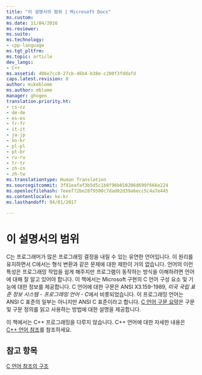 ```yaml
---
title: "이 설명서의 범위 | Microsoft Docs"
ms.custom: 
ms.date: 11/04/2016
ms.reviewer: 
ms.suite: 
ms.technology:
- cpp-language
ms.tgt_pltfrm: 
ms.topic: article
dev_langs:
- C++
ms.assetid: 406e7cc0-27cb-46b4-b38e-c200f3fddafd
caps.latest.revision: 8
author: mikeblome
ms.author: mblome
manager: ghogen
translation.priority.ht:
- cs-cz
- de-de
- es-es
- fr-fr
- it-it
- ja-jp
- ko-kr
- pl-pl
- pt-br
- ru-ru
- tr-tr
- zh-cn
- zh-tw
ms.translationtype: Human Translation
ms.sourcegitcommit: 3f91eafaf3b5d5c1b8f96b010206d699f666e224
ms.openlocfilehash: 7eeef72be28f9500c7dad02d39a6ecc5c4a7e445
ms.contentlocale: ko-kr
ms.lasthandoff: 04/01/2017

---
```

# <a name="scope-of-this-manual"></a>이 설명서의 범위
C는 프로그래머가 많은 프로그래밍 결정을 내릴 수 있는 유연한 언어입니다. 이 원리를 유지하면서 C에서는 형식 변환과 같은 문제에 대한 제한이 거의 없습니다. 언어의 이런 특성은 프로그래밍 작업을 쉽게 해주지만 프로그램이 동작하는 방식을 이해하려면 언어에 대해 잘 알고 있어야 합니다. 이 책에서는 Microsoft 구현의 C 언어 구성 요소 및 기능에 대한 정보를 제공합니다. C 언어에 대한 구문은 ANSI X3.159-1989, *미국 국립 표준 정보 시스템 - 프로그래밍 언어 - C*에서 비롯되었습니다. 이 프로그래밍 언어는 ANSI C 표준의 일부는 아니지만 ANSI C 표준이라고 합니다. [C 언어 구문 요약](../c-language/c-language-syntax-summary.md)은 구문 및 구문 정의를 읽고 사용하는 방법에 대한 설명을 제공합니다.  
  
 이 책에서는 C++ 프로그래밍을 다루지 않습니다. C++ 언어에 대한 자세한 내용은 [C++ 언어 참조](../cpp/cpp-language-reference.md)를 참조하세요.  
  
## <a name="see-also"></a>참고 항목  
 [C 언어 참조의 구조](../c-language/organization-of-the-c-language-reference.md)
